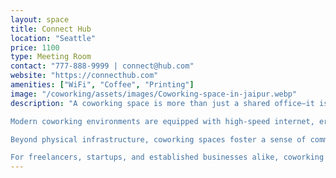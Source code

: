 ```yaml
---
layout: space
title: Connect Hub
location: "Seattle"
price: 1100
type: Meeting Room
contact: "777-888-9999 | connect@hub.com"
website: "https://connecthub.com"
amenities: ["WiFi", "Coffee", "Printing"]
image: "/coworking/assets/images/Coworking-space-in-jaipur.webp"
description: "A coworking space is more than just a shared office—it is a vibrant community designed to inspire collaboration, creativity, and productivity. Unlike traditional offices, coworking spaces bring together professionals from diverse industries under one roof, creating an atmosphere that encourages networking and fresh ideas.

Modern coworking environments are equipped with high-speed internet, ergonomic furniture, and thoughtfully designed work areas that cater to both focused individual tasks and dynamic team projects. From private cabins for uninterrupted work to open desks for flexible seating, these spaces are built to adapt to different working styles. Meeting rooms, conference facilities, and event zones make it easy to host client discussions, workshops, or brainstorming sessions.

Beyond physical infrastructure, coworking spaces foster a sense of community. Regular networking events, skill-sharing workshops, and casual social gatherings help members build connections that often turn into lasting partnerships. Many spaces also provide amenities like cafés, relaxation zones, and wellness programs to support a healthy work-life balance.

For freelancers, startups, and established businesses alike, coworking spaces offer a cost-effective and inspiring alternative to traditional offices. They eliminate the isolation of working from home while providing the flexibility and scalability that modern professionals demand."
---
```

